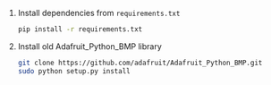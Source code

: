1. Install dependencies from `requirements.txt`
    ```sh
    pip install -r requirements.txt
    ```
2. Install old Adafruit_Python_BMP library
    ```sh
    git clone https://github.com/adafruit/Adafruit_Python_BMP.git
    sudo python setup.py install
    ```